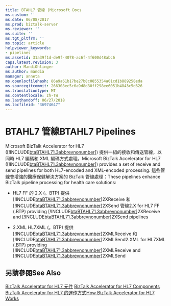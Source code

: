 ```yaml
---
title: BTAHL7 管線 |Microsoft Docs
ms.custom: ''
ms.date: 06/08/2017
ms.prod: biztalk-server
ms.reviewer: ''
ms.suite: ''
ms.tgt_pltfrm: ''
ms.topic: article
helpviewer_keywords:
- pipelines
ms.assetid: 31a39f1d-de9f-4078-ac6f-4f600d48abc6
caps.latest.revision: 3
author: MandiOhlinger
ms.author: mandia
manager: anneta
ms.openlocfilehash: 86a9a61b17be27b8c0855354a01cd1b889258eda
ms.sourcegitcommit: 266308ec5c6a9d8d80ff298ee6051b4843c5d626
ms.translationtype: MT
ms.contentlocale: zh-TW
ms.lasthandoff: 06/27/2018
ms.locfileid: "36974647"
---
```

# <a name="btahl7-pipelines"></a><span data-ttu-id="d21be-102">BTAHL7 管線</span><span class="sxs-lookup"><span data-stu-id="d21be-102">BTAHL7 Pipelines</span></span>
<span data-ttu-id="d21be-103">Microsoft BizTalk Accelerator for HL7 ([!INCLUDE[btaBTAHL71.3abbrevnonumber](../../includes/btabtahl71-3abbrevnonumber-md.md)]) 提供一組的接收和傳送管線，以同時 HL7 編碼和 XML 編碼方式處理。</span><span class="sxs-lookup"><span data-stu-id="d21be-103">Microsoft BizTalk Accelerator for HL7 ([!INCLUDE[btaBTAHL71.3abbrevnonumber](../../includes/btabtahl71-3abbrevnonumber-md.md)]) provides a set of receive and send pipelines for both HL7-encoded and XML-encoded processing.</span></span> <span data-ttu-id="d21be-104">這些管線會增強的醫療保健解決方案的 BizTalk 管線處理：</span><span class="sxs-lookup"><span data-stu-id="d21be-104">These pipelines enhance BizTalk pipeline processing for health care solutions:</span></span>  
  
- <span data-ttu-id="d21be-105">HL7 FF 的 2.X (。BTP) 提供[!INCLUDE[btaBTAHL71.3abbrevnonumber](../../includes/btabtahl71-3abbrevnonumber-md.md)]2XReceive 和[!INCLUDE[btaBTAHL71.3abbrevnonumber](../../includes/btabtahl71-3abbrevnonumber-md.md)]2XSend 管線</span><span class="sxs-lookup"><span data-stu-id="d21be-105">2.X for HL7 FF (.BTP) providing [!INCLUDE[btaBTAHL71.3abbrevnonumber](../../includes/btabtahl71-3abbrevnonumber-md.md)]2XReceive and [!INCLUDE[btaBTAHL71.3abbrevnonumber](../../includes/btabtahl71-3abbrevnonumber-md.md)]2XSend pipelines</span></span>  
  
- <span data-ttu-id="d21be-106">2.XML HL7XML (。BTP) 提供[!INCLUDE[btaBTAHL71.3abbrevnonumber](../../includes/btabtahl71-3abbrevnonumber-md.md)]2XMLReceive 和[!INCLUDE[btaBTAHL71.3abbrevnonumber](../../includes/btabtahl71-3abbrevnonumber-md.md)]2XMLSend</span><span class="sxs-lookup"><span data-stu-id="d21be-106">2.XML for HL7XML (.BTP) providing [!INCLUDE[btaBTAHL71.3abbrevnonumber](../../includes/btabtahl71-3abbrevnonumber-md.md)]2XMLReceive and [!INCLUDE[btaBTAHL71.3abbrevnonumber](../../includes/btabtahl71-3abbrevnonumber-md.md)]2XMLSend</span></span>  
  
## <a name="see-also"></a><span data-ttu-id="d21be-107">另請參閱</span><span class="sxs-lookup"><span data-stu-id="d21be-107">See Also</span></span>  
 <span data-ttu-id="d21be-108">[BizTalk Accelerator for HL7 元件](../../adapters-and-accelerators/accelerator-hl7/biztalk-accelerator-for-hl7-components.md) </span><span class="sxs-lookup"><span data-stu-id="d21be-108">[BizTalk Accelerator for HL7 Components](../../adapters-and-accelerators/accelerator-hl7/biztalk-accelerator-for-hl7-components.md) </span></span>  
 [<span data-ttu-id="d21be-109">BizTalk Accelerator for HL7 的運作方式</span><span class="sxs-lookup"><span data-stu-id="d21be-109">How BizTalk Accelerator for HL7 Works</span></span>](../../adapters-and-accelerators/accelerator-hl7/how-biztalk-accelerator-for-hl7-works.md)